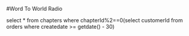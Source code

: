 #Word To World Radio


select * from chapters where  chapterId%2==0(select customerId from orders where createdate >= getdate() - 30)